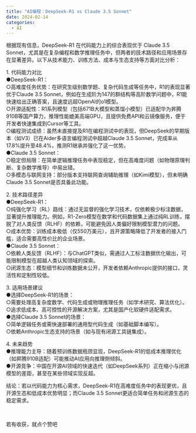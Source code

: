```yaml
---
title: "AI编程：DeepSeek-R1 vs Claude 3.5 Sonnet"
date: 2024-02-14
categories:
  - AI
---
```






根据现有信息，DeepSeek-R1 在代码能力上的综合表现优于 Claude 3.5 Sonnet，尤其是在复杂编程和数学推理任务中，但两者的技术路径和应用场景存在显著差异。以下从技术能力、训练方法、成本与生态支持等方面对比分析：  


1\. 代码能力对比  
●DeepSeek-R1：   
○高难度任务优势：在研究生级别数学题、复杂代码生成等任务中，R1的表现显著优于Claude 3.5 Sonnet，例如在生成阶为147的群结构等高阶数学问题中，R1能快速给出正确答案，且速度远超OpenAI的o1模型。   
○开源适配性：R1系列模型（包括671B大模型和蒸馏小模型）已适配华为昇腾910B等国产算力，推理性能媲美高端GPU，且提供免费API和云镜像服务，便于开发者快速集成到Cursor等工具。   
○编程测试成绩：虽然未直接提及R1在编程测试中的表现，但DeepSeek的早期版本（如V3）已在Aider多语言编程测试中超越Claude 3.5 Sonnet，完成率从17.8%提升至48.4%，推测R1继承并强化了这一优势。  
●Claude 3.5 Sonnet：   
○稳定但局限：在简单逻辑推理任务中表现稳定，但在高难度问题（如物理原理判断、复杂数学推导）中易出错。   
○多模态与联网支持：部分版本支持联网查询辅助推理（如Kimi模型），但未明确Claude 3.5 Sonnet是否具备此功能。  


2\. 技术路径差异  
●DeepSeek-R1：   
○纯强化学习（RL）路线：通过无监督的强化学习技术，仅依赖极少标注数据，显著提升推理能力。例如，R1-Zero模型在数学和代码数据集上通过纯RL训练，摆脱了对人类反馈（RLHF）的依赖，可能避免因人类偏好限制模型潜力的问题。   
○成本优势：训练成本极低（仅550万美元），且开源策略降低了开发者的接入门槛，适合需要高性价比的企业场景。  
●Claude 3.5 Sonnet：   
○依赖人类反馈（RLHF）：与ChatGPT类似，需通过人工标注数据优化输出，可能限制模型在超越人类认知领域的探索。   
○闭源生态：模型细节和训练数据未公开，开发者依赖Anthropic提供的接口，灵活性和定制性较低。  


3\. 适用场景建议  
●选择DeepSeek-R1的场景：   
○需要处理高复杂度数学、代码生成或物理推理任务（如学术研究、算法优化）。   
○追求低成本、高可控性的开源解决方案，尤其是国产化软硬件适配需求。  
●选择Claude 3.5 Sonnet的场景：   
○简单逻辑任务或需快速部署的通用型代码生成（如基础脚本编写）。   
○依赖Anthropic生态支持的场景（如与现有闭源工具链集成）。  


4\. 未来趋势  
●推理能力主导：随着预训练数据瓶颈显现，DeepSeek-R1的低成本推理优化（如昇腾910B适配）可能推动AI应用向推理侧倾斜。   
●开源竞争：中国在开源AI领域的快速迭代（如DeepSeek系列）正在缩小与闭源模型的差距，甚至在某些领域实现反超。  


结论：若以代码能力为核心需求，DeepSeek-R1在高难度任务中的表现更优，且开源生态和低成本优势明显；而Claude 3.5 Sonnet更适合简单任务和闭源生态的稳定需求。  


​

若有收获，就点个赞吧
